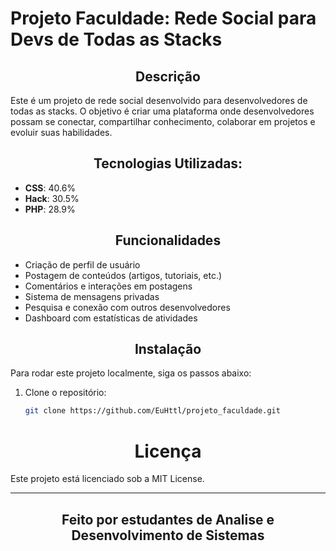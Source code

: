# Projeto Faculdade: Rede Social para Devs de Todas as Stacks

## <div align="center">Descrição</div>
Este é um projeto de rede social desenvolvido para desenvolvedores de todas as stacks. O objetivo é criar uma plataforma onde desenvolvedores possam se conectar, compartilhar conhecimento, colaborar em projetos e evoluir suas habilidades.

## <div align="center">Tecnologias Utilizadas:</div>
- **CSS**: 40.6%
- **Hack**: 30.5%
- **PHP**: 28.9%

## <div align="center">Funcionalidades</div>
- Criação de perfil de usuário
- Postagem de conteúdos (artigos, tutoriais, etc.)
- Comentários e interações em postagens
- Sistema de mensagens privadas
- Pesquisa e conexão com outros desenvolvedores
- Dashboard com estatísticas de atividades

## <div align="center">Instalação</div>
Para rodar este projeto localmente, siga os passos abaixo:

1. Clone o repositório:
   ```bash
   git clone https://github.com/EuHttl/projeto_faculdade.git
   ```


# <div align="center">Licença</div> 
Este projeto está licenciado sob a MIT License.

<hr>

## <div align="center">Feito por estudantes de Analise e Desenvolvimento de Sistemas</div>
